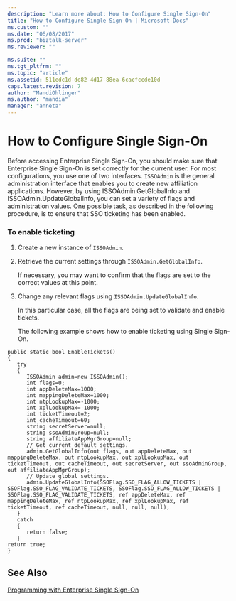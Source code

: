 ```yaml
---
description: "Learn more about: How to Configure Single Sign-On"
title: "How to Configure Single Sign-On | Microsoft Docs"
ms.custom: ""
ms.date: "06/08/2017"
ms.prod: "biztalk-server"
ms.reviewer: ""

ms.suite: ""
ms.tgt_pltfrm: ""
ms.topic: "article"
ms.assetid: 511edc1d-de82-4d17-88ea-6cacfccde10d
caps.latest.revision: 7
author: "MandiOhlinger"
ms.author: "mandia"
manager: "anneta"
---
```

# How to Configure Single Sign-On
Before accessing Enterprise Single Sign-On, you should make sure that Enterprise Single Sign-On is set correctly for the current user. For most configurations, you use one of two interfaces. `ISSOAdmin` is the general administration interface that enables you to create new affiliation applications. However, by using ISSOAdmin.GetGlobalInfo and ISSOAdmin.UpdateGlobalInfo, you can set a variety of flags and administration values. One possible task, as described in the following procedure, is to ensure that SSO ticketing has been enabled.  
  
### To enable ticketing  
  
1. Create a new instance of `ISSOAdmin`.  
  
2. Retrieve the current settings through `ISSOAdmin.GetGlobalInfo`.  
  
    If necessary, you may want to confirm that the flags are set to the correct values at this point.  
  
3. Change any relevant flags using `ISSOAdmin.UpdateGlobalInfo`.  
  
    In this particular case, all the flags are being set to validate and enable tickets.  
  
   The following example shows how to enable ticketing using Single Sign-On.  
  
```  
public static bool EnableTickets()  
{  
   try  
   {  
      ISSOAdmin admin=new ISSOAdmin();  
      int flags=0;  
      int appDeleteMax=1000;  
      int mappingDeleteMax=1000;  
      int ntpLookupMax=-1000;  
      int xplLookupMax=-1000;  
      int ticketTimeout=2;  
      int cacheTimeout=60;  
      string secretServer=null;  
      string ssoAdminGroup=null;  
      string affiliateAppMgrGroup=null;  
      // Get current default settings.  
      admin.GetGlobalInfo(out flags, out appDeleteMax, out mappingDeleteMax, out ntpLookupMax, out xplLookupMax, out ticketTimeout, out cacheTimeout, out secretServer, out ssoAdminGroup, out affiliateAppMgrGroup);  
      // Update global settings.  
      admin.UpdateGlobalInfo(SSOFlag.SSO_FLAG_ALLOW_TICKETS | SSOFlag.SSO_FLAG_VALIDATE_TICKETS, SSOFlag.SSO_FLAG_ALLOW_TICKETS | SSOFlag.SSO_FLAG_VALIDATE_TICKETS, ref appDeleteMax, ref mappingDeleteMax, ref ntpLookupMax, ref xplLookupMax, ref ticketTimeout, ref cacheTimeout, null, null, null);   
   }  
   catch  
   {  
      return false;  
   }  
return true;  
}  
```  
  
## See Also  
 [Programming with Enterprise Single Sign-On](../core/programming-with-enterprise-single-sign-on.md)
